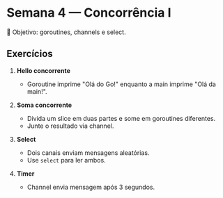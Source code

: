 # Semana 4 — Concorrência I

🎯 Objetivo: goroutines, channels e select.

## Exercícios

1. **Hello concorrente**
   - Goroutine imprime "Olá do Go!" enquanto a main imprime "Olá da main!".

2. **Soma concorrente**
   - Divida um slice em duas partes e some em goroutines diferentes.
   - Junte o resultado via channel.

3. **Select**
   - Dois canais enviam mensagens aleatórias.
   - Use `select` para ler ambos.

4. **Timer**
   - Channel envia mensagem após 3 segundos.